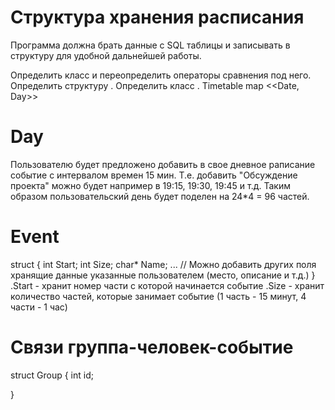 # Структура хранения расписания
Программа должна брать данные с SQL таблицы и записывать в структуру для удобной дальнейшей работы.

Определить класс <Date> и переопределить операторы сравнения под него.
Определить структуру <Day>.
Определить класс <Timetable>. Timetable map <<Date, Day>>

# Day
Пользователю будет предложено добавить в свое дневное раписание событие с интервалом времен 15 мин.
Т.е. добавить "Обсуждение проекта" можно будет например в 19:15, 19:30, 19:45 и т.д. Таким образом
пользовательский день будет поделен на 24*4 = 96 частей.

# Event
struct <Event> {
    int Start;
    int Size;
    char* Name;
    ... // Можно добавить других поля хранящие данные указанные пользователем (место, описание и т.д.)
}
.Start - хранит номер части с которой начинается событие
.Size - хранит количество частей, которые занимает событие (1 часть - 15 минут, 4 части - 1 час)

# Связи группа-человек-событие
struct Group {
    int id;
    
}